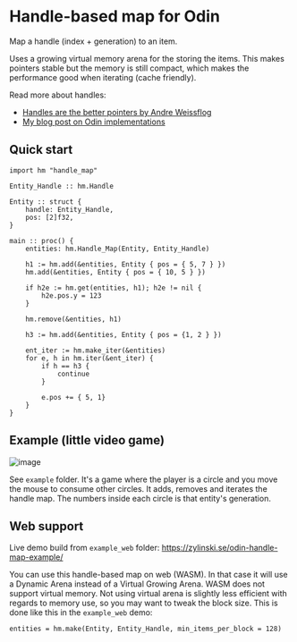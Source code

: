 # Handle-based map for Odin

Map a handle (index + generation) to an item.

Uses a growing virtual memory arena for the storing the items. This makes pointers stable but the memory is still compact, which makes the performance good when iterating (cache friendly).

Read more about handles:
- [Handles are the better pointers by Andre Weissflog](https://floooh.github.io/2018/06/17/handles-vs-pointers.html)
- [My blog post on Odin implementations](https://zylinski.se/posts/handle-based-arrays/)

## Quick start

```odin
import hm "handle_map"

Entity_Handle :: hm.Handle

Entity :: struct {
	handle: Entity_Handle,
	pos: [2]f32,
}

main :: proc() {
	entities: hm.Handle_Map(Entity, Entity_Handle)

	h1 := hm.add(&entities, Entity { pos = { 5, 7 } })
	hm.add(&entities, Entity { pos = { 10, 5 } })

	if h2e := hm.get(entities, h1); h2e != nil {
		h2e.pos.y = 123
	}

	hm.remove(&entities, h1)

	h3 := hm.add(&entities, Entity { pos = {1, 2 } })

	ent_iter := hm.make_iter(&entities)
	for e, h in hm.iter(&ent_iter) {
		if h == h3 {
			continue
		}

		e.pos += { 5, 1}
	}
}
```

## Example (little video game)

![image](https://github.com/user-attachments/assets/013b0c41-3f28-4592-9854-198bc1427b47)

See `example` folder. It's a game where the player is a circle and you move the mouse to consume other circles. It adds, removes and iterates the handle map. The numbers inside each circle is that entity's generation.

## Web support

Live demo build from `example_web` folder: https://zylinski.se/odin-handle-map-example/

You can use this handle-based map on web (WASM). In that case it will use a Dynamic Arena instead of a Virtual Growing Arena. WASM does not support virtual memory. Not using virtual arena is slightly less efficient with regards to memory use, so you may want to tweak the block size. This is done like this in the `example_web` demo:

```odin
entities = hm.make(Entity, Entity_Handle, min_items_per_block = 128)
```
